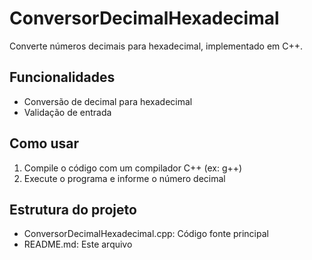 # ConversorDecimalHexadecimal

Converte números decimais para hexadecimal, implementado em C++.

## Funcionalidades
- Conversão de decimal para hexadecimal
- Validação de entrada

## Como usar
1. Compile o código com um compilador C++ (ex: g++)
2. Execute o programa e informe o número decimal

## Estrutura do projeto
- ConversorDecimalHexadecimal.cpp: Código fonte principal
- README.md: Este arquivo
